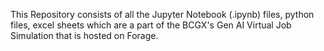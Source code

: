 This Repository consists of all the Jupyter Notebook (.ipynb) files, python files, excel sheets which are a part of the BCGX's Gen AI Virtual Job Simulation that is hosted on Forage.

